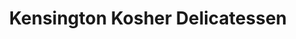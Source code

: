 ---
title: "Kensington Kosher Delicatessen"
url: /great-neck/kensington-kosher-delicatessen/
shop: deli
---